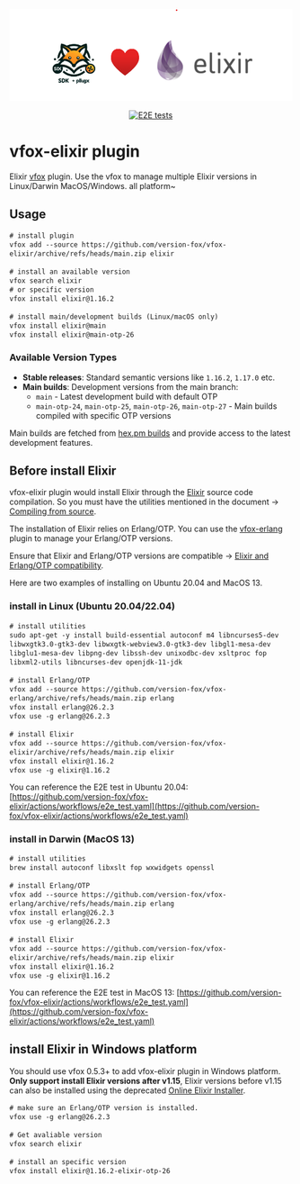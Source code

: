<div align="center">

![logo](./assets/vfox-elixir-logo.png)

[![E2E tests](https://github.com/version-fox/vfox-elixir/actions/workflows/e2e_test.yaml/badge.svg)](https://github.com/version-fox/vfox-elixir/actions/workflows/e2e_test.yaml)

</div>

# vfox-elixir plugin

Elixir [vfox](https://github.com/version-fox) plugin. Use the vfox to manage multiple Elixir versions in Linux/Darwin MacOS/Windows. all platform~

## Usage

```shell
# install plugin
vfox add --source https://github.com/version-fox/vfox-elixir/archive/refs/heads/main.zip elixir

# install an available version
vfox search elixir
# or specific version 
vfox install elixir@1.16.2

# install main/development builds (Linux/macOS only)
vfox install elixir@main
vfox install elixir@main-otp-26
```

### Available Version Types

- **Stable releases**: Standard semantic versions like `1.16.2`, `1.17.0` etc.
- **Main builds**: Development versions from the main branch:
  - `main` - Latest development build with default OTP
  - `main-otp-24`, `main-otp-25`, `main-otp-26`, `main-otp-27` - Main builds compiled with specific OTP versions

Main builds are fetched from [hex.pm builds](https://builds.hex.pm/builds/elixir/) and provide access to the latest development features.

## Before install Elixir

vfox-elixir plugin would install Elixir through the [Elixir](https://elixir-lang.org/install.html#compiling-from-source) source code compilation. So you must have the utilities mentioned in the document -> [Compiling from source](https://elixir-lang.org/install.html#compiling-from-source).

The installation of Elixir relies on Erlang/OTP. You can use the [vfox-erlang](https://github.com/version-fox/vfox-erlang) plugin to manage your Erlang/OTP versions.

Ensure that Elixir and Erlang/OTP versions are compatible -> [Elixir and Erlang/OTP compatibility](https://hexdocs.pm/elixir/1.16.2/compatibility-and-deprecations.html#between-elixir-and-erlang-otp). 

Here are two examples of installing on Ubuntu 20.04 and MacOS 13.

### install in Linux (Ubuntu 20.04/22.04)

```shell
# install utilities
sudo apt-get -y install build-essential autoconf m4 libncurses5-dev libwxgtk3.0-gtk3-dev libwxgtk-webview3.0-gtk3-dev libgl1-mesa-dev libglu1-mesa-dev libpng-dev libssh-dev unixodbc-dev xsltproc fop libxml2-utils libncurses-dev openjdk-11-jdk

# install Erlang/OTP
vfox add --source https://github.com/version-fox/vfox-erlang/archive/refs/heads/main.zip erlang
vfox install erlang@26.2.3
vfox use -g erlang@26.2.3

# install Elixir
vfox add --source https://github.com/version-fox/vfox-elixir/archive/refs/heads/main.zip elixir
vfox install elixir@1.16.2
vfox use -g elixir@1.16.2
```

You can reference the E2E test in Ubuntu 20.04: [https://github.com/version-fox/vfox-elixir/actions/workflows/e2e_test.yaml](https://github.com/version-fox/vfox-elixir/actions/workflows/e2e_test.yaml)

### install in Darwin (MacOS 13)

```shell
# install utilities
brew install autoconf libxslt fop wxwidgets openssl

# install Erlang/OTP
vfox add --source https://github.com/version-fox/vfox-erlang/archive/refs/heads/main.zip erlang
vfox install erlang@26.2.3
vfox use -g erlang@26.2.3

# install Elixir
vfox add --source https://github.com/version-fox/vfox-elixir/archive/refs/heads/main.zip elixir
vfox install elixir@1.16.2
vfox use -g elixir@1.16.2
```

You can reference the E2E test in MacOS 13: [https://github.com/version-fox/vfox-elixir/actions/workflows/e2e_test.yaml](https://github.com/version-fox/vfox-elixir/actions/workflows/e2e_test.yaml)

## install Elixir in Windows platform

You should use vfox 0.5.3+ to add vfox-elixir plugin in Windows platform. **Only support install Elixir versions after v1.15**, Elixir versions before v1.15 can also be installed using the deprecated [Online Elixir Installer](https://github.com/elixir-lang/elixir-windows-setup/releases/tag/v2.4).

```shell
# make sure an Erlang/OTP version is installed.
vfox use -g erlang@26.2.3

# Get avaliable version
vfox search elixir

# install an specific version
vfox install elixir@1.16.2-elixir-otp-26
```
